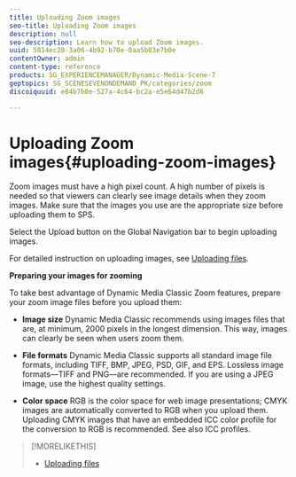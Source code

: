 ```yaml
---
title: Uploading Zoom images
seo-title: Uploading Zoom images
description: null
seo-description: Learn how to upload Zoom images.
uuid: 5814ec28-3a06-4b92-b70e-0aa5b83e7b0e
contentOwner: admin
content-type: reference
products: SG_EXPERIENCEMANAGER/Dynamic-Media-Scene-7
geptopics: SG_SCENESEVENONDEMAND_PK/categories/zoom
discoiquuid: e84b7b0e-527a-4c64-bc2a-e5e64d47b2d6

---
```


# Uploading Zoom images{#uploading-zoom-images}

Zoom images must have a high pixel count. A high number of pixels is needed so that viewers can clearly see image details when they zoom images. Make sure that the images you use are the appropriate size before uploading them to SPS.

Select the Upload button on the Global Navigation bar to begin uploading images.

For detailed instruction on uploading images, see [Uploading files](uploading-files.md#uploading_files).

**Preparing your images for zooming**

To take best advantage of Dynamic Media Classic Zoom features, prepare your zoom image files before you upload them:

* **Image size**
Dynamic Media Classic recommends using images files that are, at minimum, 2000 pixels in the longest dimension. This way, images can clearly be seen when users zoom them.

* **File formats**
Dynamic Media Classic supports all standard image file formats, including TIFF, BMP, JPEG, PSD, GIF, and EPS. Lossless image formats—TIFF and PNG—are recommended. If you are using a JPEG image, use the highest quality settings.

* **Color space**
RGB is the color space for web image presentations; CMYK images are automatically converted to RGB when you upload them. Uploading CMYK images that have an embedded ICC color profile for the conversion to RGB is recommended. See also ICC profiles.

>[!MORELIKETHIS]
>
>* [Uploading files](uploading-files.md#uploading_files)

